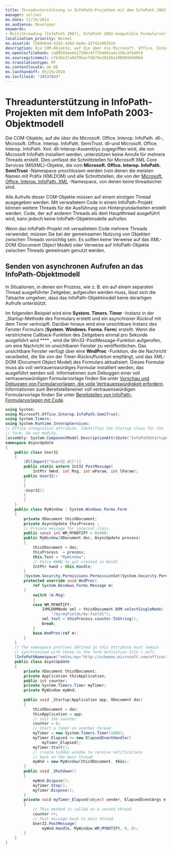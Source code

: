 ```yaml
---
title: Threadunterstützung in InfoPath-Projekten mit dem InfoPath 2003-Objektmodell
manager: soliver
ms.date: 11/16/2014
ms.audience: Developer
keywords:
- Multithreading [InfoPath 2007], InfoPath 2003-kompatible Formularvorlagen, Threading [InfoPath 2007], Unterstützung von Projekten mit InfoPath 2003 Objektmodell, InfoPath 2003 kompatiblen Formularvorlagen, Threadunterstützung
localization_priority: Normal
ms.assetid: f269d64d-4102-426d-be8e-d2742a993524
description: Die COM-Objekte, auf die über die Microsoft. Office. Interop. InfoPath. dll-, Microsoft. Office. Interop. InfoPath. SemiTrust. dll-und Microsoft. Office. Interop. InfoPath. Xml. dll-Interop-Assemblys zugegriffen wird, die von Microsoft InfoPath installiert werden, unterstützen keine Anrufe für mehrere Threads erstellt. Dies umfasst die Schnittstellen für Microsoft XML Core Services (MSXML)-Objekte, die vom Microsoft. Office. Interop. InfoPath. SemiTrust-Namespace umschlossen werden (von denen die meisten Namen mit Präfix IXMLDOM) und alle Schnittstellen, die von der Microsoft. Office. Interop. InfoPath. XML-Namespace, von denen keine threadsicher sind.
ms.openlocfilehash: ca00593eebe17586c4f77b4b91adc158c4f649fd
ms.sourcegitcommit: e7b38e37a9d79becfd679e10420a19890165606d
ms.translationtype: MT
ms.contentlocale: de-DE
ms.lasthandoff: 05/29/2019
ms.locfileid: "34537843"
---
```

# <a name="threading-support-in-infopath-projects-using-the-infopath-2003-object-model"></a>Threadunterstützung in InfoPath-Projekten mit dem InfoPath 2003-Objektmodell

Die COM-Objekte, auf die über die Microsoft. Office. Interop. InfoPath. dll-, Microsoft. Office. Interop. InfoPath. SemiTrust. dll-und Microsoft. Office. Interop. InfoPath. Xml. dll-Interop-Assemblys zugegriffen wird, die von Microsoft InfoPath installiert werden, unterstützen keine Anrufe für mehrere Threads erstellt. Dies umfasst die Schnittstellen für Microsoft XML Core Services (MSXML)-Objekte, die vom **Microsoft. Office. Interop. InfoPath. SemiTrust** -Namespace umschlossen werden (von denen die meisten Namen mit Präfix IXMLDOM) und alle Schnittstellen, die von der [Microsoft. Office. Interop. InfoPath. XML](https://msdn.microsoft.com/library/microsoft.office.interop.infopath.xml) -Namespace, von denen keine threadsicher sind. 
  
Alle Aufrufe dieser COM-Objekte müssen auf einem einzigen Thread ausgegeben werden. Mit verwaltetem Code in einem InfoPath-Projekt können weitere Threads für die Ausführung von Hintergrundarbeiten erstellt werden. Code, der auf anderen Threads als dem Hauptthread ausgeführt wird, kann jedoch keine InfoPath-Objektmodelle aufrufen.
  
Wenn das InfoPath-Projekt mit verwaltetem Code mehrere Threads verwendet, müssen Sie bei der gemeinsamen Nutzung von Objekten zwischen Threads vorsichtig sein. Es sollten keine Verweise auf das XML-DOM (Document Object Model) oder Verweise auf InfoPath-Objekte zwischen Threads gemeinsam genutzt werden.  
  
## <a name="making-asynchronous-calls-to-the-infopath-object-model"></a>Senden von asynchronen Aufrufen an das InfoPath-Objektmodell

In Situationen, in denen ein Prozess, wie z. B. ein auf einem separaten Thread ausgeführter Zeitgeber, aufgerufen werden muss, lässt sich die Tatsache umgehen, dass das InfoPath-Objektmodell keine derartigen Aufrufe unterstützt.  
  
Im folgenden Beispiel wird eine **System. Timers. Timer** -Instanz in der _Startup-Methode des Formulars erstellt und ein asynchroner Rückruf mit dem Timer verknüpft. Darüber hinaus wird eine unsichtbare Instanz des Fenster Formulars (**System. Windows. Forms. Form**) erstellt. Wenn die verstrichene Callback-Funktion des Zeitgebers einmal pro Sekunde ausgeführt wird **** , wird die Win32-PostMessage-Funktion aufgerufen, um eine Nachricht im unsichtbaren Fenster zu veröffentlichen. Das unsichtbare Fenster verfügt über eine **WndProc** -Funktion, die die Nachricht verarbeitet, die Sie von der Timer-Rückruffunktion empfängt, und das XML-DOM (Document Object Model) des Formulars aktualisiert. Dieses Formular muss als voll vertrauenswürdiges Formular installiert werden, das ausgeführt werden soll. Informationen zum Debuggen einer voll vertrauenswürdigen Formularvorlage finden Sie unter [Vorschau und Debuggen von Formularvorlagen, die volle Vertrauenswürdigkeit erfordern](how-to-preview-and-debug-form-templates-that-require-full-trust.md). Informationen zum Bereitstelleneiner voll vertrauenswürdigen Formularvorlage finden Sie unter [Bereitstellen von InfoPath-Formularvorlagen mit Code](how-to-deploy-infopath-form-templates-with-code.md).
  
```cs
using System;
using Microsoft.Office.Interop.InfoPath.SemiTrust;
using System.Timers;
using System.Runtime.InteropServices;
// Office integration attribute. Identifies the startup class for the
// form. Do not modify.
[assembly: System.ComponentModel.DescriptionAttribute("InfoPathStartupClass, Version=1.0, Class=AsyncUpdate.AsyncUpdate")]
namespace AsyncUpdate
{
    public class User32
    {
        [DllImport("User32.dll")]
        public static extern Int32 PostMessage(
            IntPtr hWnd, int Msg, int wParam, int lParam);
        public User32()
        {    
        }
        ~User32()
        {
        }
    }
    public class MyWindow : System.Windows.Forms.Form
    {
        private XDocument thisXDocument;
        private AsyncUpdate thisProcess ;
        // Private message for internal class.
        public const int WM_MYNOTIFY = 0x400;
        public MyWindow(XDocument doc, AsyncUpdate process)
        {
            thisXDocument = doc;
            thisProcess  = process;
            this.Text = "MyWindow";
            // Force HWND to get created in Win32
            IntPtr hwnd = this.Handle; 
        }
        [System.Security.Permissions.PermissionSet(System.Security.Permissions.SecurityAction.Demand, Name="FullTrust")]
        protected override void WndProc(
            ref System.Windows.Forms.Message m) 
        {
            switch (m.Msg)
            {
            case WM_MYNOTIFY:
                IXMLDOMNode xml = thisXDocument.DOM.selectSingleNode(
                    "/my:myFields/my:field1");
                xml.text = thisProcess.counter.ToString();
                break;                
            }
            base.WndProc(ref m);
        }
    }
    // The namespace prefixes defined in this attribute must remain 
    // synchronized with those in the form definition file (.xsf).
    [InfoPathNamespace("xmlns:my='http://schemas.microsoft.com/office/infopath/2003/myXSD/2004-02-11T23-29-59'")]
    public class AsyncUpdate
    {
        private XDocument thisXDocument;
        private Application thisApplication;
        public int counter;
        private System.Timers.Timer myTimer;
        private MyWindow myWnd;
    
        public void _Startup(Application app, XDocument doc)
        {
            thisXDocument = doc;
            thisApplication = app;
            // init the counter
            counter = 0;
            // Start a timer on another thread
            myTimer = new System.Timers.Timer(1000);
            myTimer.Elapsed += new ElapsedEventHandler(
                myTimer_Elapsed);
            myTimer.Start();
            // create hidden window to receive notifications 
            // back on the main thread
            myWnd = new MyWindow(thisXDocument, this);
        }
        public void _Shutdown()
        {
            myWnd.Dispose();
            myTimer.Stop();
            myTimer.Dispose();
        }
        private void myTimer_Elapsed(object sender, ElapsedEventArgs e)
        {
            // This method is called on a second thread
            counter ++;
            // Post message back to main thread
            User32.PostMessage(
                myWnd.Handle, MyWindow.WM_MYNOTIFY, 0, 0);
        }
    }
}

```



